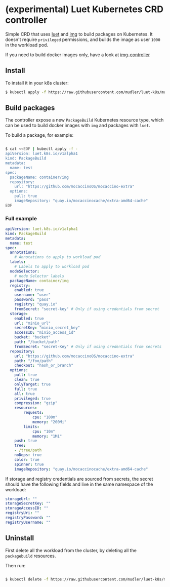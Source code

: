 # (experimental) Luet Kubernetes CRD controller

Simple CRD that uses [luet](https://github.com/mudler/luet) and [img](https://github.com/genuinetools/img) to build packages on Kubernetes. It doesn't require `privileged` permissions, and builds the image as user `1000` in the workload pod.

If you need to build docker images only, have a look at [img-controller](https://github.com/mudler/img-controller/)

## Install

To install it in your k8s cluster:

```bash
$ kubectl apply -f https://raw.githubusercontent.com/mudler/luet-k8s/master/hack/kube.yaml
```

## Build packages

The controller expose a new `PackageBuild` Kubernetes resource type, which can be used to build docker images with `img` and packages with `luet`.

To build a package, for example:

```bash

$ cat <<EOF | kubectl apply -f -
apiVersion: luet.k8s.io/v1alpha1
kind: PackageBuild
metadata:
  name: test
spec:
  packageName: container/img
  repository: 
    url: "https://github.com/mocaccinoOS/mocaccino-extra"
  options:
    pull: true
    imageRepository: "quay.io/mocaccinocache/extra-amd64-cache"
EOF
```


### Full example


```yaml
apiVersion: luet.k8s.io/v1alpha1
kind: PackageBuild
metadata:
  name: test
spec:
  annotations:
    # Annotations to apply to workload pod
  labels:
    # Labels to apply to workload pod
  nodeSelector:
    # node Selector labels
  packageName: container/img
  registry:
    enabled: true
    username: "user"
    password: "pass"
    registry: "quay.io"
    fromSecret: "secret-key" # Only if using credentials from secret
  storage:
    enabled: true
    url: "minio_url"
    secretKey: "minio_secret_key"
    accessID: "minio_access_id"
    bucket: "bucket"
    path: "/bucket/path"
    fromSecret: "secret-Key" # Only if using credentials from secrets
  repository: 
    url: "https://github.com/mocaccinoOS/mocaccino-extra"
    path: "/foo/path"
    checkout: "hash_or_branch"
  options:
    pull: true
    clean: true
    onlyTarget: true
    full: true
    all: true
    privileged: true
    compression: "gzip"
    resources:
        requests:
            cpu: "100m"
            memory: "200Mi"
        limits:
            cpu: "10m"
            memory: "1Mi"
    push: true
    tree:
    - /tree/path
    noDeps: true
    color: true
    spinner: true
    imageRepository: "quay.io/mocaccinocache/extra-amd64-cache"
```

If storage and registry credentials are sourced from secrets, the secret should have the following fields and live in the same namespace of the workload:

```yaml
storageUrl: ""
storageSecretKey: ""
storageAccessID: ""
registryUri: ""
registryPassword: ""
registryUsername: ""
```

## Uninstall

First delete all the workload from the cluster, by deleting all the `packagebuild` resources.

Then run:

```bash

$ kubectl delete -f https://raw.githubusercontent.com/mudler/luet-k8s/master/hack/kube.yaml

```
